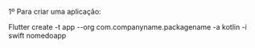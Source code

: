 <!-- Parâmetros -->

1º Para criar uma aplicação:

Flutter create -t app --org com.companyname.packagename -a kotlin -i swift nomedoapp

